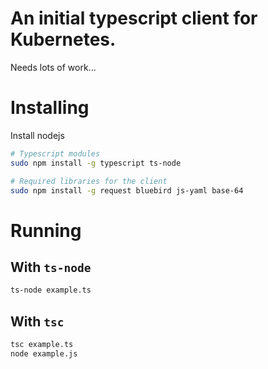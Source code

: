 # An initial typescript client for Kubernetes.

Needs lots of work...

# Installing
Install nodejs

```sh
# Typescript modules
sudo npm install -g typescript ts-node

# Required libraries for the client
sudo npm install -g request bluebird js-yaml base-64
```

# Running
## With `ts-node`
```sh
ts-node example.ts
```

## With `tsc`
```sh
tsc example.ts
node example.js
```


